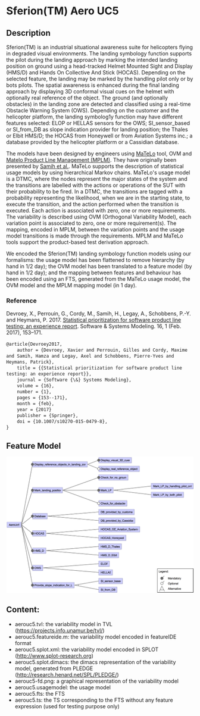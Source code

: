 
# Sferion(TM) Aero UC5


## Description

Sferion(TM) is an industrial situational awareness suite for helicopters flying in degraded visual environments. The landing symbology function supports the pilot during the landing approach by marking the intended landing position on ground using a head-tracked Helmet Mounted Sight and Display (HMS/D) and Hands On Collective And Stick (HOCAS). Depending on the selected feature, the landing may be marked by the handling pilot only or by bots pilots. The spatial awareness is enhanced during the final landing approach by displaying 3D conformal visual cues on the helmet with optionally real reference of the object. The ground (and optionally obstacles) in the landing zone are detected and classified using a real-time Obstacle Warning System (OWS). Depending on the customer and the helicopter platform, the landing symbolog1y function may have different features selected: ELOP or HELLAS sensors for the OWS; SI\_sensor\_based or SI\_from\_DB as slope indication provider for landing position; the Thales or Elbit HMS/D; the HOCAS from Honeywell or from Aviation Systems inc.; a database provided by the helicopter platform or a Cassidian database.

The models have been designed by engineers using [MaTeLo](http://www.all4tec.net/matelo) tool, OVM and [Matelo Product Line Management (MPLM)](http://hal.inria.fr/hal-01025124). They have originally been presented by [Samih et al.](http://hal.inria.fr/hal-01002099). MaTeLo supports the description of statistical usage models by using hierarchical Markov chains. MaTeLo's usage model is a DTMC, where the nodes represent the major states of the system and the transitions are labelled with the actions or operations of the SUT with their probability to be fired. In a DTMC, the transitions are tagged with a probability representing the likelihood, when we are in the starting state, to execute the transition, and the action performed when the transition is executed. Each action is associated with zero, one or more requirements. The variability is described using OVM (Orthogonal Variability Model), each variation point is associated to zero, one or more requirement(s). The mapping, encoded in MPLM, between the variation points and the usage model transitions is made through the requirements. MPLM and MaTeLo tools support the product-based test derivation approach.

We encoded the Sferion(TM)  landing symbology function models using our formalisms: the usage model has been flattened to remove hierarchy (by hand in 1/2 day); the OVM model has been translated to a feature model (by hand in 1/2 day); and the mapping between features and behaviour has been encoded using an FTS, generated from the MaTeLo usage model, the OVM model and the MPLM mapping model (in 1 day).

### Reference

Devroey, X., Perrouin, G., Cordy, M., Samih, H., Legay, A., Schobbens, P.-Y. and Heymans, P. 2017. [Statistical prioritization for software product line testing: an experience report](https://doi.org/10.1007/s10270-015-0479-8). Software & Systems Modeling. 16, 1 (Feb. 2017), 153–171.

```
@article{Devroey2017,
	author = {Devroey, Xavier and Perrouin, Gilles and Cordy, Maxime and Samih, Hamza and Legay, Axel and Schobbens, Pierre-Yves and Heymans, Patrick},
	title = {{Statistical prioritization for software product line testing: an experience report}},
	journal = {Software {\&} Systems Modeling},
	volume = {16},
	number = {1},
	pages = {153--171},
	month = {feb},
	year = {2017}
	publisher = {Springer},
	doi = {10.1007/s10270-015-0479-8},
}
```

## Feature Model

![Sferion(TM) Aero UC5 Feature Model](aerouc5-fm.png)

## Content:

- aerouc5.tvl: the variability model in TVL (https://projects.info.unamur.be/tvl/)
- aerouc5.featureide.m: the variability model encoded in featureIDE format 
- aerouc5.splot.xml: the variability model encoded in SPLOT (http://www.splot-research.org)
- aerouc5.splot.dimacs: the dimacs representation of the variability model, generated from PLEDGE (http://research.henard.net/SPL/PLEDGE/)
- aerouc5-fd.png: a graphical representation of the variability model
- aerouc5.usagemodel: the usage model
- aerouc5.fts: the FTS
- aerouc5.ts: the TS corresponding to the FTS without any feature expression (used for testing purpose only)
